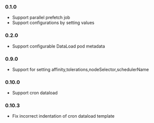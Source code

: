 ### 0.1.0

- Support parallel prefetch job
- Support configurations by setting values

### 0.2.0

- Support configurable DataLoad pod metadata

### 0.9.0
- Support for setting affinity,tolerations,nodeSelector,schedulerName

### 0.10.0
- Support cron dataload

### 0.10.3
- Fix incorrect indentation of cron dataload template